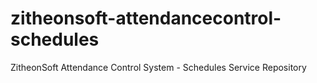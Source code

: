 # zitheonsoft-attendancecontrol-schedules
ZitheonSoft Attendance Control System - Schedules Service Repository
